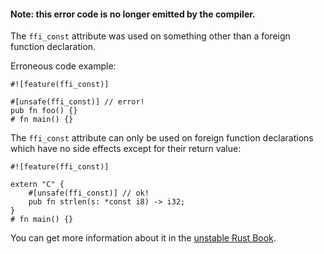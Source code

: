 #### Note: this error code is no longer emitted by the compiler.

The `ffi_const` attribute was used on something other than a foreign function
declaration.

Erroneous code example:

```ignore (no longer emitted)
#![feature(ffi_const)]

#[unsafe(ffi_const)] // error!
pub fn foo() {}
# fn main() {}
```

The `ffi_const` attribute can only be used on foreign function declarations
which have no side effects except for their return value:

```
#![feature(ffi_const)]

extern "C" {
    #[unsafe(ffi_const)] // ok!
    pub fn strlen(s: *const i8) -> i32;
}
# fn main() {}
```

You can get more information about it in the [unstable Rust Book].

[unstable Rust Book]: https://doc.rust-lang.org/nightly/unstable-book/language-features/ffi-const.html
